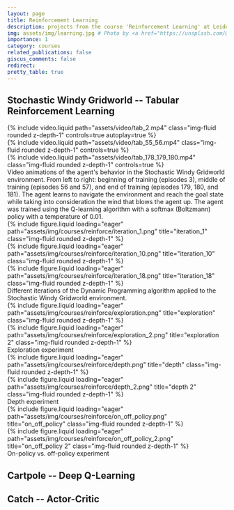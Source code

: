 ```yaml
---
layout: page
title: Reinforcement Learning
description: projects from the course 'Reinforcement Learning' at Leiden University
img: assets/img/learning.jpg # Photo by <a href="https://unsplash.com/@santesson89?utm_content=creditCopyText&utm_medium=referral&utm_source=unsplash">Andrea De Santis</a> on <a href="https://unsplash.com/photos/black-and-white-robot-toy-on-red-wooden-table-zwd435-ewb4?utm_content=creditCopyText&utm_medium=referral&utm_source=unsplash">Unsplash</a>
importance: 1
category: courses
related_publications: false
giscus_comments: false
redirect:
pretty_table: true
---
```


## Stochastic Windy Gridworld -- Tabular Reinforcement Learning

<div class="row mt-3">
    <div class="col-sm mt-3 mt-md-0">
        {% include video.liquid path="assets/video/tab_2.mp4" class="img-fluid rounded z-depth-1" controls=true autoplay=true %}
    </div>
    <div class="col-sm mt-3 mt-md-0">
        {% include video.liquid path="assets/video/tab_55_56.mp4" class="img-fluid rounded z-depth-1" controls=true %}
    </div>
    <div class="col-sm mt-3 mt-md-0">
        {% include video.liquid path="assets/video/tab_178_179_180.mp4" class="img-fluid rounded z-depth-1" controls=true %}
    </div>
</div>
<div class="caption">
    Video animations of the agent's behavior in the Stochastic Windy Gridworld environment. From left to right: beginning of training (episodes 3), middle of training (episodes 56 and 57), and end of training (episodes 179, 180, and 181). The agent learns to navigate the environment and reach the goal state while taking into consideration the wind that blows the agent up. The agent was trained using the Q-learning algorithm with a softmax (Boltzmann) policy with a temperature of 0.01.
</div>

<div class="row">
    <div class="col-sm mt-3 mt-md-0">
        {% include figure.liquid loading="eager" path="assets/img/courses/reinforce/iteration_1.png" title="iteration_1" class="img-fluid rounded z-depth-1" %}
    </div>
    <div class="col-sm mt-3 mt-md-0">
        {% include figure.liquid loading="eager" path="assets/img/courses/reinforce/iteration_10.png" title="iteration_10" class="img-fluid rounded z-depth-1" %}
    </div>
    <div class="col-sm mt-3 mt-md-0">
        {% include figure.liquid loading="eager" path="assets/img/courses/reinforce/iteration_18.png" title="iteration_18" class="img-fluid rounded z-depth-1" %}
    </div>
</div>
<div class="caption">
    Different iterations of the Dynamic Programming algorithm applied to the Stochastic Windy Gridworld environment.

<div class="row">
    <div class="col-sm mt-3 mt-md-0">
        {% include figure.liquid loading="eager" path="assets/img/courses/reinforce/exploration.png" title="exploration" class="img-fluid rounded z-depth-1" %}
    </div>
    <div class="col-sm mt-3 mt-md-0">
        {% include figure.liquid loading="eager" path="assets/img/courses/reinforce/exploration_2.png" title="exploration 2" class="img-fluid rounded z-depth-1" %}
    </div>
</div>
<div class="caption">
    Exploration experiment
</div>

<div class="row">
    <div class="col-sm mt-3 mt-md-0">
        {% include figure.liquid loading="eager" path="assets/img/courses/reinforce/depth.png" title="depth" class="img-fluid rounded z-depth-1" %}
    </div>
    <div class="col-sm mt-3 mt-md-0">
        {% include figure.liquid loading="eager" path="assets/img/courses/reinforce/depth_2.png" title="depth 2" class="img-fluid rounded z-depth-1" %}
    </div>
</div>
<div class="caption">
    Depth experiment
</div>

<div class="row">
    <div class="col-sm mt-3 mt-md-0">
        {% include figure.liquid loading="eager" path="assets/img/courses/reinforce/on_off_policy.png" title="on_off_policy" class="img-fluid rounded z-depth-1" %}
    </div>
    <div class="col-sm mt-3 mt-md-0">
        {% include figure.liquid loading="eager" path="assets/img/courses/reinforce/on_off_policy_2.png" title="on_off_policy 2" class="img-fluid rounded z-depth-1" %}
    </div>
</div>
<div class="caption">
    On-policy vs. off-policy experiment
</div>


## Cartpole -- Deep Q-Learning



## Catch -- Actor-Critic